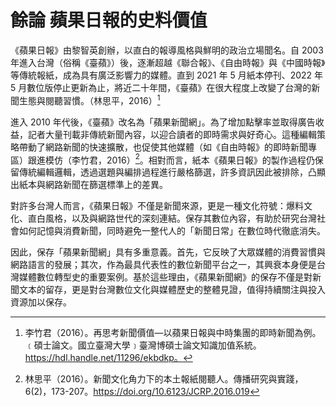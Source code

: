 # 餘論 蘋果日報的史料價值

《蘋果日報》由黎智英創辦，以直白的報導風格與鮮明的政治立場聞名。自 2003 年進入台灣（俗稱《臺蘋》）後，逐漸超越《聯合報》、《自由時報》與《中國時報》等傳統報紙，成為具有廣泛影響力的媒體。直到 2021 年 5 月紙本停刊、2022 年 5 月數位版停止更新為止，將近二十年間，《臺蘋》在很大程度上改變了台灣的新聞生態與閱聽習慣。（林思平，2016）[^1]

進入 2010 年代後，《臺蘋》改名為「蘋果新聞網」。為了增加點擊率並取得廣告收益，記者大量刊載非傳統新聞內容，以迎合讀者的即時需求與好奇心。這種編輯策略帶動了網路新聞的快速擴散，也促使其他媒體（如《自由時報》的即時新聞專區）跟進模仿（李竹君，2016）[^2]。相對而言，紙本《蘋果日報》的製作過程仍保留傳統編輯邏輯，透過選題與編排過程進行嚴格篩選，許多資訊因此被排除，凸顯出紙本與網路新聞在篩選標準上的差異。

對許多台灣人而言，《蘋果日報》不僅是新聞來源，更是一種文化符號：爆料文化、直白風格，以及與網路世代的深刻連結。保存其數位內容，有助於研究台灣社會如何記憶與消費新聞，同時避免一整代人的「新聞日常」在數位時代徹底消失。

因此，保存「蘋果新聞網」具有多重意義。首先，它反映了大眾媒體的消費習慣與網路語言的發展；其次，作為最具代表性的數位新聞平台之一，其興衰本身便是台灣媒體數位轉型史的重要案例。基於這些理由，《蘋果新聞網》的保存不僅是對新聞文本的留存，更是對台灣數位文化與媒體歷史的整體見證，值得持續關注與投入資源加以保存。

[^1]: 李竹君（2016）。再思考新聞價值—以蘋果日報與中時集團的即時新聞為例。﹝碩士論文。國立臺灣大學﹞臺灣博碩士論文知識加值系統。 https://hdl.handle.net/11296/ekbdkp。
[^2]: 林思平（2016）。新聞文化角力下的本土報紙閱聽人。傳播研究與實踐，6(2)，173-207。https://doi.org/10.6123/JCRP.2016.019
